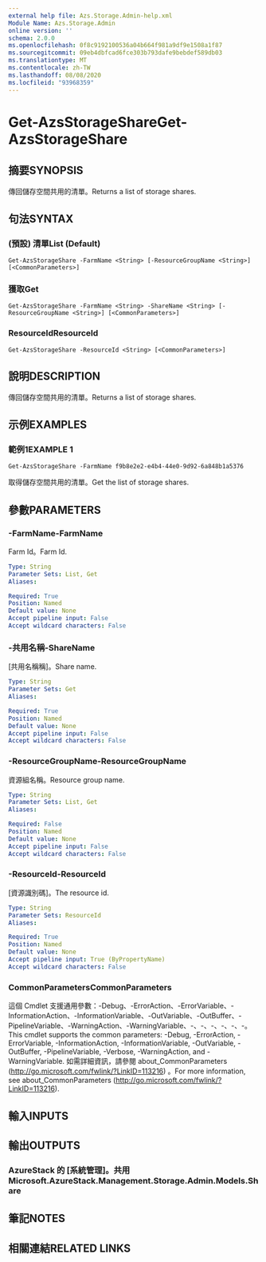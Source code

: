 ```yaml
---
external help file: Azs.Storage.Admin-help.xml
Module Name: Azs.Storage.Admin
online version: ''
schema: 2.0.0
ms.openlocfilehash: 0f8c9192100536a04b664f981a9df9e1508a1f87
ms.sourcegitcommit: 09eb4dbfcad6fce303b793dafe9bebdef589db03
ms.translationtype: MT
ms.contentlocale: zh-TW
ms.lasthandoff: 08/08/2020
ms.locfileid: "93968359"
---
```

# <span data-ttu-id="3837e-101">Get-AzsStorageShare</span><span class="sxs-lookup"><span data-stu-id="3837e-101">Get-AzsStorageShare</span></span>

## <span data-ttu-id="3837e-102">摘要</span><span class="sxs-lookup"><span data-stu-id="3837e-102">SYNOPSIS</span></span>
<span data-ttu-id="3837e-103">傳回儲存空間共用的清單。</span><span class="sxs-lookup"><span data-stu-id="3837e-103">Returns a list of storage shares.</span></span>

## <span data-ttu-id="3837e-104">句法</span><span class="sxs-lookup"><span data-stu-id="3837e-104">SYNTAX</span></span>

### <span data-ttu-id="3837e-105"> (預設) 清單</span><span class="sxs-lookup"><span data-stu-id="3837e-105">List (Default)</span></span>
```
Get-AzsStorageShare -FarmName <String> [-ResourceGroupName <String>] [<CommonParameters>]
```

### <span data-ttu-id="3837e-106">獲取</span><span class="sxs-lookup"><span data-stu-id="3837e-106">Get</span></span>
```
Get-AzsStorageShare -FarmName <String> -ShareName <String> [-ResourceGroupName <String>] [<CommonParameters>]
```

### <span data-ttu-id="3837e-107">ResourceId</span><span class="sxs-lookup"><span data-stu-id="3837e-107">ResourceId</span></span>
```
Get-AzsStorageShare -ResourceId <String> [<CommonParameters>]
```

## <span data-ttu-id="3837e-108">說明</span><span class="sxs-lookup"><span data-stu-id="3837e-108">DESCRIPTION</span></span>
<span data-ttu-id="3837e-109">傳回儲存空間共用的清單。</span><span class="sxs-lookup"><span data-stu-id="3837e-109">Returns a list of storage shares.</span></span>

## <span data-ttu-id="3837e-110">示例</span><span class="sxs-lookup"><span data-stu-id="3837e-110">EXAMPLES</span></span>

### <span data-ttu-id="3837e-111">範例1</span><span class="sxs-lookup"><span data-stu-id="3837e-111">EXAMPLE 1</span></span>
```
Get-AzsStorageShare -FarmName f9b8e2e2-e4b4-44e0-9d92-6a848b1a5376
```

<span data-ttu-id="3837e-112">取得儲存空間共用的清單。</span><span class="sxs-lookup"><span data-stu-id="3837e-112">Get the list of storage shares.</span></span>

## <span data-ttu-id="3837e-113">參數</span><span class="sxs-lookup"><span data-stu-id="3837e-113">PARAMETERS</span></span>

### <span data-ttu-id="3837e-114">-FarmName</span><span class="sxs-lookup"><span data-stu-id="3837e-114">-FarmName</span></span>
<span data-ttu-id="3837e-115">Farm Id。</span><span class="sxs-lookup"><span data-stu-id="3837e-115">Farm Id.</span></span>

```yaml
Type: String
Parameter Sets: List, Get
Aliases:

Required: True
Position: Named
Default value: None
Accept pipeline input: False
Accept wildcard characters: False
```

### <span data-ttu-id="3837e-116">-共用名稱</span><span class="sxs-lookup"><span data-stu-id="3837e-116">-ShareName</span></span>
<span data-ttu-id="3837e-117">[共用名稱稱]。</span><span class="sxs-lookup"><span data-stu-id="3837e-117">Share name.</span></span>

```yaml
Type: String
Parameter Sets: Get
Aliases:

Required: True
Position: Named
Default value: None
Accept pipeline input: False
Accept wildcard characters: False
```

### <span data-ttu-id="3837e-118">-ResourceGroupName</span><span class="sxs-lookup"><span data-stu-id="3837e-118">-ResourceGroupName</span></span>
<span data-ttu-id="3837e-119">資源組名稱。</span><span class="sxs-lookup"><span data-stu-id="3837e-119">Resource group name.</span></span>

```yaml
Type: String
Parameter Sets: List, Get
Aliases:

Required: False
Position: Named
Default value: None
Accept pipeline input: False
Accept wildcard characters: False
```

### <span data-ttu-id="3837e-120">-ResourceId</span><span class="sxs-lookup"><span data-stu-id="3837e-120">-ResourceId</span></span>
<span data-ttu-id="3837e-121">[資源識別碼]。</span><span class="sxs-lookup"><span data-stu-id="3837e-121">The resource id.</span></span>

```yaml
Type: String
Parameter Sets: ResourceId
Aliases:

Required: True
Position: Named
Default value: None
Accept pipeline input: True (ByPropertyName)
Accept wildcard characters: False
```

### <span data-ttu-id="3837e-122">CommonParameters</span><span class="sxs-lookup"><span data-stu-id="3837e-122">CommonParameters</span></span>
<span data-ttu-id="3837e-123">這個 Cmdlet 支援通用參數：-Debug、-ErrorAction、-ErrorVariable、-InformationAction、-InformationVariable、-OutVariable、-OutBuffer、-PipelineVariable、-WarningAction、-WarningVariable、-、-、-、-、-、-。</span><span class="sxs-lookup"><span data-stu-id="3837e-123">This cmdlet supports the common parameters: -Debug, -ErrorAction, -ErrorVariable, -InformationAction, -InformationVariable, -OutVariable, -OutBuffer, -PipelineVariable, -Verbose, -WarningAction, and -WarningVariable.</span></span> <span data-ttu-id="3837e-124">如需詳細資訊，請參閱 about_CommonParameters (http://go.microsoft.com/fwlink/?LinkID=113216) 。</span><span class="sxs-lookup"><span data-stu-id="3837e-124">For more information, see about_CommonParameters (http://go.microsoft.com/fwlink/?LinkID=113216).</span></span>

## <span data-ttu-id="3837e-125">輸入</span><span class="sxs-lookup"><span data-stu-id="3837e-125">INPUTS</span></span>

## <span data-ttu-id="3837e-126">輸出</span><span class="sxs-lookup"><span data-stu-id="3837e-126">OUTPUTS</span></span>

### <span data-ttu-id="3837e-127">AzureStack 的 [系統管理]。共用</span><span class="sxs-lookup"><span data-stu-id="3837e-127">Microsoft.AzureStack.Management.Storage.Admin.Models.Share</span></span>

## <span data-ttu-id="3837e-128">筆記</span><span class="sxs-lookup"><span data-stu-id="3837e-128">NOTES</span></span>

## <span data-ttu-id="3837e-129">相關連結</span><span class="sxs-lookup"><span data-stu-id="3837e-129">RELATED LINKS</span></span>

